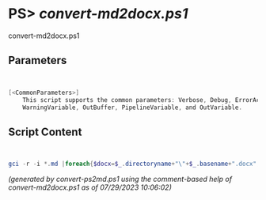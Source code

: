 PS> *convert-md2docx.ps1*
====================

convert-md2docx.ps1 


Parameters
----------
```powershell


[<CommonParameters>]
    This script supports the common parameters: Verbose, Debug, ErrorAction, ErrorVariable, WarningAction, 
    WarningVariable, OutBuffer, PipelineVariable, and OutVariable.
```

Script Content
--------------
```powershell


gci -r -i *.md |foreach{$docx=$_.directoryname+"\"+$_.basename+".docx";pandoc -f markdown -s --citeproc $_.name -o $docx}
```

*(generated by convert-ps2md.ps1 using the comment-based help of convert-md2docx.ps1 as of 07/29/2023 10:06:02)*
